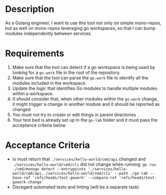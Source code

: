 # Description

As a Golang engineer, I want to use this tool not only on simple mono-repos, but as well on mono-repos leveraging go workspaces, so that I can bump modules independently between services.

# Requirements

1. Make sure that the tool can detect if a go workspace is being used by looking for a `go.work` file in the root of the repository.
2. Make sure that the tool can parse the `go.work` file to identify all the modules included in the workspace.
3. Update the logic that identifies Go modules to handle multiple modules within a workspace.
4. It should consider that, when other modules within the `go.work` change, it might trigger a change in another module and it should be reported as changed
5. You must not try to create or edit things in parent directories
6. Your test bed is already set up in the `go-lab` folder and it must pass the acceptance criteria below

# Acceptance Criteria

- Is must return that `./services/hello-world/cmd/api` changed and `./services/hello-world/cmd/cli` did not change when running: `go run ./cmd/monogo detect --entrypoints './services/hello-world/cmd/api,./services/hello-world/cmd/cli' --path ./go-lab --base-ref 'refs/heads/test-gowork' --compare-ref 'refs/heads/test-gowork-change'`
- Disregard automated tests and linting (will be a separate task)
